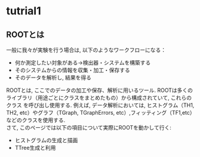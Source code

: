 # tutrial1
## ROOTとは
  一般に我々が実験を行う場合は, 以下のようなワークフローになる：
  * 何か測定したい対象がある→検出器・システムを構築する
  * そのシステムからの情報を収集・加工・保存する
  * そのデータを解析し, 結果を得る
  
  ROOTとは, ここでのデータの加工や保存、解析に用いるツール. ROOTは多くのライブラリ（用途ごとにクラスをまとめたもの）から構成されていて, これらのクラス を呼び出し使用する. 例えば, データ解析においては, ヒストグラム（TH1, TH2, etc）やグラフ（TGraph, TGraphErrors, etc）,フィッティング（TF1,etc）などのクラスを使用する.<br>
  さて, このページでは以下の項目について実際にROOTを動かして行く:
  * ヒストグラムの生成と描画
  * TTree生成と利用

